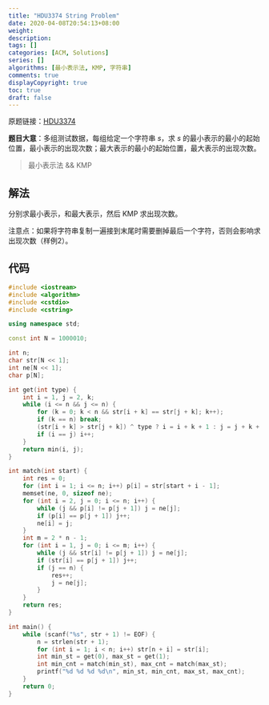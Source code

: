 ```yaml
---
title: "HDU3374 String Problem"
date: 2020-04-08T20:54:13+08:00
weight: 
description:
tags: []
categories: [ACM, Solutions]
series: []
algorithms: [最小表示法, KMP, 字符串]
comments: true
displayCopyright: true
toc: true
draft: false
---
```


原题链接：[HDU3374](http://acm.hdu.edu.cn/showproblem.php?pid=3374)

**题目大意**：多组测试数据，每组给定一个字符串 $s$，求 $s$ 的最小表示的最小的起始位置，最小表示的出现次数；最大表示的最小的起始位置，最大表示的出现次数。

<!--more-->

> 最小表示法 && KMP

## 解法

分别求最小表示，和最大表示，然后 KMP 求出现次数。

注意点：如果将字符串复制一遍接到末尾时需要删掉最后一个字符，否则会影响求出现次数（样例2）。

## 代码

```cpp
#include <iostream>
#include <algorithm>
#include <cstdio>
#include <cstring>

using namespace std;

const int N = 1000010;

int n;
char str[N << 1];
int ne[N << 1];
char p[N];

int get(int type) {
    int i = 1, j = 2, k;
    while (i <= n && j <= n) {
        for (k = 0; k < n && str[i + k] == str[j + k]; k++);
        if (k == n) break;
        (str[i + k] > str[j + k]) ^ type ? i = i + k + 1 : j = j + k + 1;
        if (i == j) i++;
    }
    return min(i, j);
}

int match(int start) {
    int res = 0;
    for (int i = 1; i <= n; i++) p[i] = str[start + i - 1];
    memset(ne, 0, sizeof ne);
    for (int i = 2, j = 0; i <= n; i++) {
        while (j && p[i] != p[j + 1]) j = ne[j];
        if (p[i] == p[j + 1]) j++;
        ne[i] = j;
    }
    int m = 2 * n - 1;
    for (int i = 1, j = 0; i <= m; i++) {
        while (j && str[i] != p[j + 1]) j = ne[j];
        if (str[i] == p[j + 1]) j++;
        if (j == n) {
            res++;
            j = ne[j];
        }
    }
    return res;
}

int main() {
    while (scanf("%s", str + 1) != EOF) {
        n = strlen(str + 1);
        for (int i = 1; i < n; i++) str[n + i] = str[i];
        int min_st = get(0), max_st = get(1);
        int min_cnt = match(min_st), max_cnt = match(max_st);
        printf("%d %d %d %d\n", min_st, min_cnt, max_st, max_cnt);
    }
    return 0;
}
```

